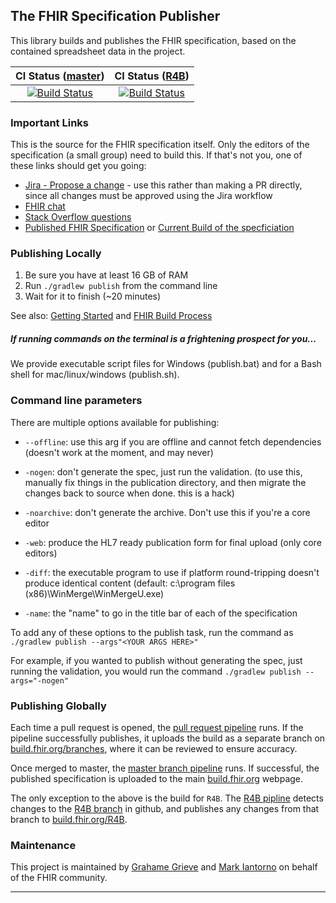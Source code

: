 ## The FHIR Specification Publisher

This library builds and publishes the FHIR specification, based on the contained spreadsheet data in the project.

| CI Status ([master][Link-BuildFhirOrgMaster]) | CI Status ([R4B][Link-BuildFhirOrgR4B]) |
| :---: | :---: |
| [![Build Status][Badge-AzureMasterPipeline]][Link-AzureMasterPipeline] | [![Build Status][Badge-AzureR4BPipeline]][Link-AzureR4BPipeline] |

### Important Links

This is the source for the FHIR specification itself. Only the editors of
the specification (a small group) need to build this. If that's not you,
one of these links should get you going:

* [Jira - Propose a change](https://jira.hl7.org/projects/FHIR/issues) - use this rather than making a PR directly, since all changes must be approved using the Jira workflow
* [FHIR chat](https://chat.fhir.org)
* [Stack Overflow questions](https://stackoverflow.com/tags/hl7-fhir)
* [Published FHIR Specification](http://hl7.org/fhir) or [Current Build of the specficiation](http://build.fhir.org)

### Publishing Locally

1. Be sure you have at least 16 GB of RAM
2. Run `./gradlew publish` from the command line
3. Wait for it to finish (~20 minutes)

See also: [Getting Started][Link-Wiki] and [FHIR Build Process][Link-Confluence]

##### If running commands on the terminal is a frightening prospect for you...

We provide executable script files for Windows (publish.bat) and for a Bash shell for mac/linux/windows (publish.sh).

### Command line parameters

There are multiple options available for publishing:

 * `--offline`: use this arg if you are offline and cannot fetch dependencies (doesn't work at the moment, and may never)

 * `-nogen`: don't generate the spec, just run the validation. (to use this,
   manually fix things in the publication directory, and then migrate the
changes back to source when done. this is a hack)

 * `-noarchive`: don't generate the archive. Don't use this if you're a core
   editor

 * `-web`: produce the HL7 ready publication form for final upload (only core
   editors)

 * `-diff`: the executable program to use if platform round-tripping doesn't
   produce identical content (default: c:\program files
(x86)\WinMerge\WinMergeU.exe)

 * `-name`: the "name" to go in the title bar of each of the specification

To add any of these options to the publish task, run the command as `./gradlew publish --args"<YOUR ARGS HERE>"`

For example, if you wanted to publish without generating the spec, just running the validation, you would run the command `./gradlew publish --args="-nogen"`

### Publishing Globally

Each time a pull request is opened, the [pull request pipeline][Link-AzurePRPipeline] runs. If the pipeline successfully publishes, it uploads the build as a
separate branch on [build.fhir.org/branches][Link-BuildFhirOrgBranches], where it can be reviewed to ensure accuracy.

Once merged to master, the [master branch pipeline][Link-AzureMasterPipeline] runs. If successful, the published specification is uploaded to the main
[build.fhir.org][Link-BuildFhirOrgMaster] webpage.

The only exception to the above is the build for `R4B`. The [R4B pipline][Link-AzureR4BPipeline] detects changes to the [R4B branch][Link-R4BGithub] in github, and
publishes any changes from that branch to [build.fhir.org/R4B][Link-BuildFhirOrgR4B].

### Maintenance
This project is maintained by [Grahame Grieve][Link-grahameGithub] and [Mark Iantorno][Link-markGithub] on behalf of the FHIR community.

---

[Link-AzureMasterPipeline]: https://dev.azure.com/fhir-pipelines/fhir-publisher/_build/latest?definitionId=44&branchName=refs%2Fpull%2F1084%2Fmerge
[Link-AzureR4BPipeline]: https://dev.azure.com/fhir-pipelines/fhir-publisher/_build/latest?definitionId=46&branchName=R4B
[Link-AzurePRPipeline]: https://dev.azure.com/fhir-pipelines/fhir-publisher/_build/latest?definitionId=42&branchName=refs%2Fpull%2F1084%2Fmerge
[Link-BuildFhirOrgMaster]: https://build.fhir.org
[Link-BuildFhirOrgBranches]: https://build.fhir.org/branches/
[Link-BuildFhirOrgR4B]: https://build.fhir.org/branches/R4B/
[Link-Wiki]: https://github.com/hl7/fhir/wiki/Get-Started-with-FHIR-on-GitHub
[Link-Confluence]: https://confluence.hl7.org/display/FHIR/FHIR+Build+Process
[Link-R4BGithub]: https://github.com/HL7/fhir/tree/R4B
[Link-grahameGithub]: https://github.com/grahamegrieve
[Link-markGithub]: https://github.com/markiantorno
[Badge-AzureMasterPipeline]: https://dev.azure.com/fhir-pipelines/fhir-publisher/_apis/build/status/Master%20Branch%20Pipeline?branchName=refs%2Fpull%2F1084%2Fmerge
[Badge-AzureR4BPipeline]: https://dev.azure.com/fhir-pipelines/fhir-publisher/_apis/build/status/R4B%20Pipeline?branchName=R4B
